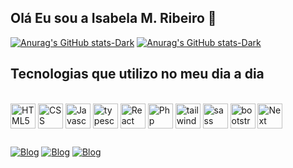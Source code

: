 ## Olá Eu sou a Isabela M. Ribeiro 👋

[![Anurag's GitHub stats-Dark](https://github-readme-stats.vercel.app/api?username=disabela-maria20&show_icons=true&theme=tokyonight#gh-dark-mode-only)](https://github.com/disabela-maria20/github-readme-stats#gh-dark-mode-only)
[![Anurag's GitHub stats-Dark](https://github-readme-stats.vercel.app/api/top-langs/?username=disabela-maria20&layout=compact&theme=tokyonight)](https://github.com/disabela-maria20/github-readme-stats)

## Tecnologias que utilizo no meu dia a dia 

<div style="display: inline_block"> <br/> 
  <img align="center" alt="HTML5" width="40" height="40" src="https://cdn.jsdelivr.net/gh/devicons/devicon/icons/html5/html5-original.svg"/>
  <img align="center" alt="CSS" width="40" height="40" src="https://cdn.jsdelivr.net/gh/devicons/devicon/icons/css3/css3-original.svg"/>
  <img align="center" alt="Javascript" width="40" height="40" src="https://cdn.jsdelivr.net/gh/devicons/devicon/icons/javascript/javascript-original.svg"/>
  <img align="center" alt="typescript" width="40" height="40" src="https://cdn.jsdelivr.net/gh/devicons/devicon/icons/typescript/typescript-original.svg"/>
  <img align="center" alt="React" width="40" height="40" src="https://cdn.jsdelivr.net/gh/devicons/devicon/icons/react/react-original.svg"/>
  <img align="center" alt="Php" width="40" height="40" src="https://cdn.jsdelivr.net/gh/devicons/devicon/icons/php/php-original.svg"/>
  <img align="center" alt="tailwindcss" width="40" height="40" src="https://cdn.jsdelivr.net/gh/devicons/devicon/icons/tailwindcss/tailwindcss-plain.svg"/>
  <img align="center" alt="sass" width="40" height="40" src="https://cdn.jsdelivr.net/gh/devicons/devicon/icons/sass/sass-original.svg"/>
  <img align="center" alt="bootstrap" width="40" height="40" src="https://cdn.jsdelivr.net/gh/devicons/devicon/icons/bootstrap/bootstrap-original.svg"/> 
  <img align="center" alt="Next" width="40" height="40" src="https://cdn.jsdelivr.net/gh/devicons/devicon/icons/nextjs/nextjs-original-wordmark.svg"/>
</div>

##

[![Blog](https://img.shields.io/badge/LinkedIn-0077B5?style=for-the-badge&logo=linkedin&logoColor=white)](https://www.linkedin.com/in/isabela-maria-ribeiro/)
[![Blog](https://img.shields.io/badge/Instagram-E4405F?style=for-the-badge&logo=instagram&logoColor=white)](https://www.instagram.com/isabela10015/)
[![Blog](https://img.shields.io/badge/Facebook-1877F2?style=for-the-badge&logo=facebook&logoColor=white)](https://www.facebook.com/isabela.maria.14/)
